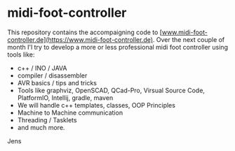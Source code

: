 # midi-foot-controller

This repository contains the accompaigning code to [www.midi-foot-controller.de](https://www.midi-foot-controller.de).
Over the next couple of month I'l try to develop a more or less professional midi foot controller using tools like:
- c++ / INO / JAVA
- compiler / disassembler
- AVR basics / tips and tricks
- Tools like graphviz, OpenSCAD, QCad-Pro, Virsual Source Code, PlatformIO, Intellij, gradle, maven
- We will handle c++ templates, classes, OOP Principles
- Machine to Machine communication
- Threading / Tasklets
- and much more.

Jens
